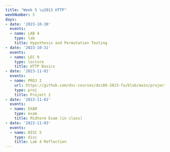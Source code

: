 ```yaml
---
title: "Week 5 \u2013 HTTP"
weekNumber: 5
days:
- date: '2023-10-30'
  events:
  - name: LAB 4
    type: lab
    title: Hypothesis and Permutation Testing
- date: '2023-10-31'
  events:
  - name: LEC 9
    type: lecture
    title: HTTP Basics
- date: '2023-11-01'
  events:
  - name: PROJ 2
    url: https://github.com/dsc-courses/dsc80-2023-fa/blob/main/projects/02-covid_vax/project.ipynb
    type: proj
    title: Project 2
- date: '2023-11-02'
  events:
  - name: EXAM
    type: exam
    title: Midterm Exam (in class)
- date: '2023-11-03'
  events:
  - name: DISC 5
    type: disc
    title: Lab 4 Reflection
---
```

